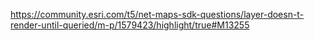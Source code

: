 https://community.esri.com/t5/net-maps-sdk-questions/layer-doesn-t-render-until-queried/m-p/1579423/highlight/true#M13255
